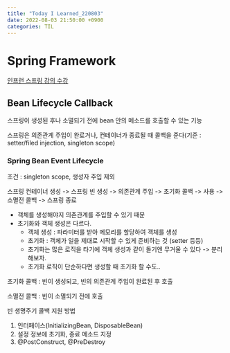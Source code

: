 ```yaml
---
title: "Today I Learned_220803"
date: 2022-08-03 21:50:00 +0900
categories: TIL
---
```


# Spring Framework
[인프런 스프링 강의 수강](https://www.inflearn.com/course/%EC%8A%A4%ED%94%84%EB%A7%81-%ED%95%B5%EC%8B%AC-%EC%9B%90%EB%A6%AC-%EA%B8%B0%EB%B3%B8%ED%8E%B8/dashboard)

## Bean Lifecycle Callback
스프링이 생성된 후나 소멸되기 전에 bean 안의 메소드를 호출할 수 있는 기능

스프링은 의존관계 주입이 완료거나, 컨테이너가 종료될 때 콜백을 준다(기준 : setter/filed injection, singleton scope)

### Spring Bean Event Lifecycle
조건 : singleton scope, 생성자 주입 제외

스프링 컨테이너 생성 -> 스프링 빈 생성 -> 의존관계 주입 -> 초기화 콜백 -> 사용 -> 소멸전 콜백 -> 스프링 종료

- 객체를 생성해야지 의존관계를 주입할 수 있기 때문
- 초기화와 객체 생성은 다르다.
  - 객체 생성 : 파라미터를 받아 메모리를 할당하여 객체를 생성
  - 초기화 : 객체가 일을 제대로 시작할 수 있게 준비하는 것 (setter 등등)
  - 초기화는 많은 로직을 타기에 객체 생성과 같이 돌기엔 무거울 수 있다 -> 분리해보자.
  - 초기화 로직이 단순하다면 생성할 때 초기화 할 수도..

초기화 콜백 : 빈이 생성되고, 빈의 의존관계 주입이 완료된 후 호출

소멸전 콜백 : 빈이 소멸되기 전에 호출

빈 생명주기 콜백 지원 방법
1. 인터페이스(InitializingBean, DisposableBean)
2. 설정 정보에 초기화, 종료 메소드 지정
3. @PostConstruct, @PreDestroy